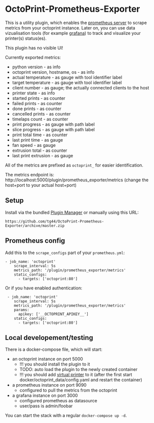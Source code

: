 # OctoPrint-Prometheus-Exporter

This is a utility plugin, which enables the [prometheus server](https://prometheus.io/) to scrape metrics from your octoprint instance.
Later on, you can use data vizualisation tools (for example [grafana](https://grafana.com/)) to track and visualize your printer(s) status(es).

This plugin has no visible UI!

Currently exported metrics:
  - python version - as info
  - octoprint version, hostname, os - as info
  - actual temperature - as gauge with tool identifier label
  - target temperature - as gauge with tool identifier label
  - client number - as gauge; the actually connected clients to the host
  - printer state - as info
  - started prints - as counter
  - failed prints - as counter
  - done prints - as counter
  - cancelled prints - as counter
  - timelaps count - as counter
  - print progress - as gauge with path label
  - slice progress - as gauge with path label
  - print total time - as counter
  - last print time - as gauge
  - fan speed - as gauge
  - extrusion total - as counter
  - last print extrusion - as gauge

All of the metrics are prefixed as `octoprint_` for easier identification. 

The metrics endpoint is: http://localhost:5000/plugin/prometheus_exporter/metrics (change the host+port to your actual host+port)

## Setup

Install via the bundled [Plugin Manager](https://github.com/foosel/OctoPrint/wiki/Plugin:-Plugin-Manager)
or manually using this URL:

    https://github.com/tg44/OctoPrint-Prometheus-Exporter/archive/master.zip

## Prometheus config

Add this to the `scrape_configs` part of your `prometheus.yml`:

```
- job_name: 'octoprint'
    scrape_interval: 5s
    metrics_path: '/plugin/prometheus_exporter/metrics'
    static_configs:
      - targets: ['octoprint:80']
```

Or if you have enabled authentication:

```
 - job_name: 'octoprint'
    scrape_interval: 5s
    metrics_path: '/plugin/prometheus_exporter/metrics'
    params:
      apikey: ['__OCTOPRINT_APIKEY__']
    static_configs:
      - targets: ['octoprint:80']
```

## Local developement/testing

There is a docker-compose file, which will start:
 - an octoprint instance on port 5000
   - !!! you should install the plugin to it
   - TODO: auto load the plugin to the newly created container
   - !!! you should add [virtual printer](https://docs.octoprint.org/en/master/development/virtual_printer.html#enabling-the-virtual-printer) to it (after the first start docker/octoprint_data/config.yaml and restart the container) 
 - a prometheus instance on port 9090
   - configured to pull the metrics from the octoprint
 - a grafana instance on port 3000
   - configured prometheus as datasource
   - user/pass is admin/foobar
   
You can start the stack with a regular `docker-compose up -d`.
